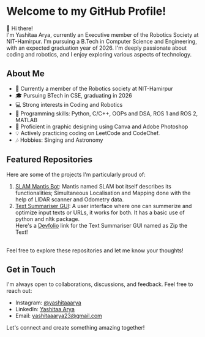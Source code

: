 # Welcome to my GitHub Profile!

👋 Hi there!<br>
I'm Yashitaa Arya, currently an Executive member of the Robotics Society at NIT-Hamirpur. I'm pursuing a B.Tech in Computer Science and Engineering, with an expected graduation year of 2026. I'm deeply passionate about coding and robotics, and I enjoy exploring various aspects of technology.

## About Me

- 💼 Currently a member of the Robotics society at NIT-Hamirpur
- 🎓 Pursuing BTech in CSE, graduating in 2026
- 💻 Strong interests in Coding and Robotics
- 🌟 Programming skills: Python, C/C++, OOPs and DSA, ROS 1 and ROS 2, MATLAB
- 🎨 Proficient in graphic designing using Canva and Adobe Photoshop
- 💡 Actively practicing coding on LeetCode and CodeChef.
- 🎶 Hobbies: Singing and Astronomy

## Featured Repositories

Here are some of the projects I'm particularly proud of:

1. [SLAM Mantis Bot](https://github.com/YashitaaArya/Mantis): Mantis named SLAM bot itself describes its functionalities; Simultaneous Localisation and Mapping done with the help of LIDAR scanner and Odometry data.
2. [Text Summariser GUI](https://github.com/YashitaaArya/Text-Summariser-UI): A user interface where one can summerize and optimize input texts or URLs, it works for both. It has a basic use of python and nltk package.
   <br>
   Here's a [Devfolio](https://devfolio.co/projects/zip-the-text-635e) link for the Text Summariser GUI named as Zip the Text!
<br>
Feel free to explore these repositories and let me know your thoughts!

## Get in Touch

I'm always open to collaborations, discussions, and feedback. Feel free to reach out:

<!-- - Twitter: [@YourTwitterHandle](link) -->
- Instagram: [@yashitaaarya](https://www.instagram.com/yashitaaarya/)
- LinkedIn: [Yashitaa Arya](https://www.linkedin.com/in/yashitaaarya/)
- Email: [yashitaaarya23@gmail.com](mailto:yashitaaarya23@gmail.com)

Let's connect and create something amazing together!

